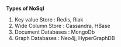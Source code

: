 **Types of NoSql**
1) Key value Store : Redis, Riak
2) Wide Column Store : Cassandra, HBase
3) Document Databases : MongoDb
4) Graph Databases : Neo4j, HyperGraphDB

